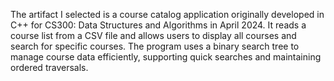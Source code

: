 The artifact I selected is a course catalog application originally developed in C++ for CS300: Data Structures and Algorithms in April 2024. It reads a course list from a CSV file and allows users to display all courses and search for specific courses. The program uses a binary search tree to manage course data efficiently, supporting quick searches and maintaining ordered traversals.
